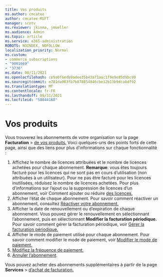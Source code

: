 ```yaml
---
title: Vos produits
ms.author: cmcatee
author: cmcatee-MSFT
manager: scotv
ms.reviewer: jkinma, jmueller
ms.audience: Admin
ms.topic: article
ms.service: o365-administration
ROBOTS: NOINDEX, NOFOLLOW
localization_priority: Normal
ms.custom:
- commerce_subscriptions
- "9001669"
- "3736"
ms.date: 08/11/2021
ms.openlocfilehash: ce5a0f6edb9adee35b43a71aac1f9e9e85d9bc99
ms.sourcegitcommit: e781da003fb7b878854846cbe12b13b9dca8df92
ms.translationtype: MT
ms.contentlocale: fr-FR
ms.lasthandoff: 08/31/2021
ms.locfileid: "58844168"
---
```

# <a name="your-products"></a>Vos produits

Vous trouverez les abonnements de votre organisation sur la page **Facturation**  >  [de vos produits.](https://go.microsoft.com/fwlink/p/?linkid=842054) Voici quelques-uns des points forts de cette page, ainsi que des liens pour plus d’informations sur chaque fonctionnalité :

1. Affichez le nombre de licences attribuées et le nombre de licences achetées pour chaque abonnement.
    **Remarque**: vous êtes toujours facturé pour les licences qui ne sont pas en cours d’utilisation (non attribuées à un utilisateur). Pour ne pas être facturé pour les licences inutilisées, réduisez le nombre de licences achetées. Pour plus d’informations sur l’ajout ou la suppression de licences d’un abonnement, voir Comment ajouter ou réduire [des licences.](https://docs.microsoft.com/alchemyinsights/how-to-add-or-reduce-licenses)
2. Afficher l’état de chaque abonnement. Pour savoir comment réactiver un abonnement, consultez [Réactiver votre abonnement.](reactivate-your-subscription.md)
3. Afficher la date de renouvellement ou d’expiration de chaque abonnement. Vous pouvez gérer le renouvellement en sélectionnant l’abonnement, puis en sélectionnant **Modifier la facturation périodique.** Pour savoir comment gérer la facturation périodique, voir [Gérer la facturation périodique.](manage-auto-renewal.md)
4. Afficher le mode de paiement utilisé pour chaque abonnement. Pour savoir comment modifier le mode de paiement, voir [Modifier le mode de paiement.](change-payment-method.md)
5. [Modifiez la fréquence de paiement.](change-how-often-you-pay.md)
6. [Annuler l’abonnement](https://go.microsoft.com/fwlink/?linkid=2119113).

Vous pouvez acheter des abonnements supplémentaires à partir de la page **Services**  >  [d’achat de facturation.](https://go.microsoft.com/fwlink/p/?linkid=868433)